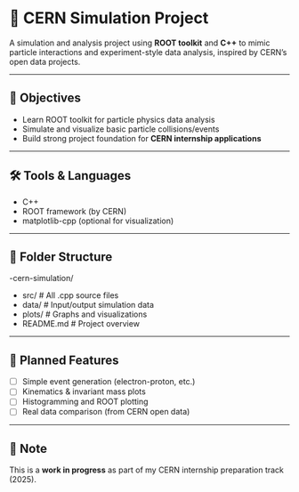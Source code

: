 # 🧪 CERN Simulation Project

A simulation and analysis project using **ROOT toolkit** and **C++** to mimic particle interactions and experiment-style data analysis, inspired by CERN’s open data projects.

---

## 🎯 Objectives
- Learn ROOT toolkit for particle physics data analysis
- Simulate and visualize basic particle collisions/events
- Build strong project foundation for **CERN internship applications**

---

## 🛠 Tools & Languages
- C++
- ROOT framework (by CERN)
- matplotlib-cpp (optional for visualization)

---

## 📂 Folder Structure

-cern-simulation/

- src/ # All .cpp source files
- data/ # Input/output simulation data
- plots/ # Graphs and visualizations
- README.md # Project overview

---

## 🧪 Planned Features
- [ ] Simple event generation (electron-proton, etc.)
- [ ] Kinematics & invariant mass plots
- [ ] Histogramming and ROOT plotting
- [ ] Real data comparison (from CERN open data)

---

## 📌 Note
This is a **work in progress** as part of my CERN internship preparation track (2025).
